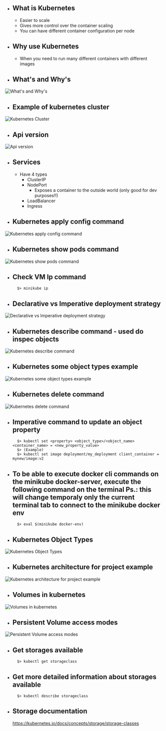 - ## What is Kubernetes
    - Easier to scale
    - Gives more control over the container scaling
    - You can have different container configuration per node

- ## Why use Kubernetes
    - When you need to run many different containers with different images

- ## What's and Why's
![What's and Why's](/assets/what_and_why_kubernetes.png "What's and Why's")

- ## Example of kubernetes cluster
![Kubernetes Cluster](/assets/kubernetes_cluster.png "Kubernetes Cluster")

- ## Api version 
![Api version](/assets/api_version_kubernetes.png "Api version")

- ## Services
    - Have 4 types
        - ClusterIP
        - NodePort
            - Exposes a container to the outside world (only good for dev purposes!!)
        - LoadBalancer
        - Ingress

- ## Kubernetes apply config command
![Kubernetes apply config command](/assets/kubernetes_apply_config_command.png "Kubernetes apply config command")


- ## Kubernetes show pods command
![Kubernetes show pods command](/assets/kubernetes_show_pods_command.png "Kubernetes show pods command")

- ## Check VM Ip command
        $> minikube ip

- ## Declarative vs Imperative deployment strategy
![Declarative vs Imperative deployment strategy](/assets/declarative_imperative.png "Declarative vs Imperative deployment strategye")

- ## Kubernetes describe command - used do inspec objects
![Kubernetes describe command](/assets/kubernetes_describe_command.png "Kubernetes describe command")

- ## Kubernetes some object types example
![Kubernetes some object types example](/assets/kubernetes_object_types.png "Kubernetes some object types example")

- ## Kubernetes delete command
![Kubernetes delete command](/assets/kubernetes_delete_command.png "Kubernetes delete command")

- ## Imperative command to update an object property
        $> kubectl set <property> <object_type>/<object_name> <container_name> = <new_property_value>
        $> (Example)
        $> kubectl set image deployment/my_deployment client_container = mynew/image:v2

- ## To be able to execute docker cli commands on the minikube docker-server, execute the following command on the terminal Ps.: this will change temporaly only the current terminal tab to connect to the minikube docker env
        $> eval $(minikube docker-env)

- ## Kubernetes Object Types
![Kubernetes Object Types](/assets/kubernetes_object_types_clusterip.png "Kubernetes Object Types")

- ## Kubernetes architecture for project example
![Kubernetes architecture for project example](/assets/kubernetes_architecture.png "Kubernetes architecture for project example")

- ## Volumes in kubernetes
![Volumes in kubernetes](/assets/volume_in_kubernetes.png "Volumes in kubernetes")

- ## Persistent Volume access modes
![Persistent Volume access modes](/assets/kubernetes_access_mode_persistent.png "Persistent Volume access modes")

- ## Get storages available
        $> kubectl get storageclass

- ## Get more detailed information about storages available
        $> kubectl describe storageclass

- ##  Storage documentation
    https://kubernetes.io/docs/concepts/storage/storage-classes